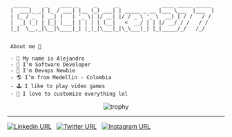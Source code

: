 ```
  _____     _    ____ _     _      _              ____ _____ _____  
 |  ___|_ _| |_ / ___| |__ (_) ___| | _____ _ __ |___ \___  |___  | 
 | |_ / _` | __| |   | '_ \| |/ __| |/ / _ \ '_ \  __) | / /   / /  
 |  _| (_| | |_| |___| | | | | (__|   <  __/ | | |/ __/ / /   / /   
 |_|  \__,_|\__|\____|_| |_|_|\___|_|\_\___|_| |_|_____/_/   /_/    
 
```

<pre><code> About me 🐣

 - 👋 My name is Alejandro
 - 🤖 I&#39;m Software Developer
 - 👷 I&#39;m Devops Newbie
 - 🌎 I’m from Medellin - Colombia 
 - 🕹️ I like to play video games 
 - 💎 I love to customize everything lol
</code></pre>

<div align="center">
<picture>
<source media="(prefers-color-scheme: dark)" srcset="https://github-profile-trophy.vercel.app/?username=fatchicken277&row=1&column=8&margin-w=20&theme=onedark&no-bg=false&no-frame=true">
<source media="(prefers-color-scheme: light)" srcset="https://github-profile-trophy.vercel.app/?username=fatchicken277&row=1&column=8&margin-w=20&theme=flat&no-bg=false&no-frame=false">
<img src="https://github-profile-trophy.vercel.app/?username=fatchicken277&row=1&column=8&margin-w=20&theme=juicyfresh&no-bg=true&no-frame=true" alt="trophy">
</picture>
</div>

<hr>

<p align="">
  <a href="https://www.linkedin.com/in/alejandro-ramirez-ciceros/"><img src="https://img.shields.io/twitter/url?color=%230072b1&amp;label=connect&amp;logo=linkedin&amp;logoColor=%230072b1&amp;style=flat-square&amp;url=https%3A%2F%2Fwww.linkedin.com%2Fin%2Falejandro-ramirez-ciceros%2F" alt="Linkedin URL"></a>
  &nbsp;
  <a href="https://twitter.com/aleejo_rc"><img src="https://img.shields.io/twitter/url?color=%231DA1F2&amp;label=follow&amp;logo=twitter&amp;logoColor=%231DA1F2&amp;style=flat-square&amp;url=https%3A%2F%2Fwww.reddit.com%2Fuser%2FFatChicken277" alt="Twitter URL"></a>
  &nbsp;
  <a href="https://www.instagram.com/alejorc_"><img src="https://img.shields.io/twitter/url?color=%23fb3958&amp;label=follow&amp;logo=instagram&amp;logoColor=%23fb3958&amp;style=flat-square&amp;url=https%3A%2F%2Fwww.instagram.com%2Falejorc_" alt="Instagram URL"></a>
  &nbsp;
</p>
